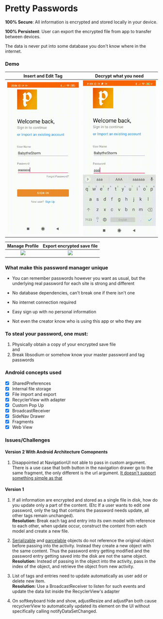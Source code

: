 
# Pretty Passwords    
**100% Secure**: All information is encrypted and stored locally in your device. 
  
**100% Persistent**: User can export the encrypted file from app to transfer between devices.  

The data is never put into some database you don't know where in the internet.

### Demo

|Insert and Edit Tag|Decrypt what you need|
|:---:|:---:|
|![](demo/normal_add.gif)|![](demo/decrypt_tag.gif)|
    
|Manage Profile | Export encrypted save file|
|:---:|:---:|
|![](demo/sidenav.gif)|![](demo/export.gif)|    
    
### What make this password manager unique  
- You can remember passwords however you want as usual, but the underlying real password for each site is strong and different    
    
- No database dependencies, can't break one if there isn't one    
    
- No internet connection required
    
- Easy sign up with no personal information    

- Not even the creator know who is using this app or who they are    
     
### To steal your password, one must:    
1. Physically obtain a copy of your encrypted save file    
  and    
2. Break libsodium or somehow know your master password and tag passwords    
    
### Android concepts used  
- [x] SharedPreferences  
- [x] Internal file storage
- [x] File import and export
- [x] RecyclerView with adapter  
- [x] Custom Pop Up  
- [x] BroadcastReceiver
- [x] SideNav Drawer  
- [x] Fragments
- [x] Web View
    
### Issues/Challenges

#### Version 2 With Android Architecture Comopnents
1. Disappointed at NavigationUI not able to pass in custom argument. There is a use case that both button in the navigation drawer go to the same fragment, the only different is the url argument. [It doesn't support something simple as that](https://stackoverflow.com/a/54684557/5777189)

#### Version 1
 1. If all information are encrypted and stored as a single file in disk, how do you update only a part of the content. (Etc If a user wants to edit one password, only the tag that contains the password needs update, all other tags remain unchanged).    
**Resolution:** Break each tag and entry into its own model with reference to each other, when update occur, construct the content from each model and create a new file.  
    
2. [Serializable](https://stackoverflow.com/questions/44698863/bundle-putserializable-serializing-reference-not-value) and [parcelable](https://stackoverflow.com/questions/37694110/when-a-parcelable-object-is-passed-through-an-intent-does-it-update-with-refere) objects do not reference the original object before passing into the activity. Instead they create a new object with the same content. Thus the password entry getting modified and the password entry getting saved into the disk are not the same object.    
**Resolution:** Instead of passing in the object into the activity, pass in the index of the object, and retrieve the object from new activity.    
  
3. List of tags and entries need to update automatically as user add or delete new item.    
**Resolution:** Use a BroadcastReceiver to listen for such events and update the data list inside the RecyclerView's adapter    
  
4. On softkeyboard hide and show, adjustResize and adjustPan both cause recyclverView to automatically updated its element on the UI without specifically calling notifyDataSetChanged.  
    
